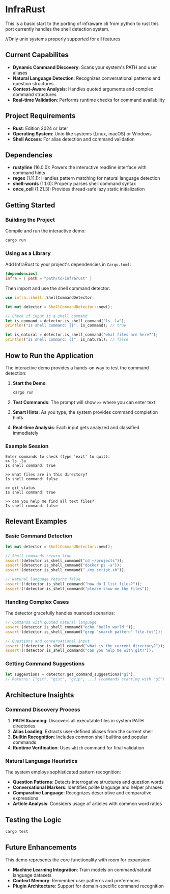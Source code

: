 # InfraRust
This is a basic start to the porting of infraware cli from python to rust 
this port currently handles the shell detection system.

//Only unix systems properly supported for all features
## Current Capabilites
- **Dynamic Command Discovery**: Scans your system's PATH and user aliases
- **Natural Language Detection**: Recognizes conversational patterns and question structures  
- **Context-Aware Analysis**: Handles quoted arguments and complex command structures
- **Real-time Validation**: Performs runtime checks for command availability

## Project Requirements

- **Rust**: Edition 2024 or later
- **Operating System**: Unix-like systems (Linux, macOS) or Windows
- **Shell Access**: For alias detection and command validation

## Dependencies
- **rustyline** (16.0.0): Powers the interactive readline interface with command hints
- **regex** (1.11.1): Handles pattern matching for natural language detection
- **shell-words** (1.1.0): Properly parses shell command syntax
- **once_cell** (1.21.3): Provides thread-safe lazy static initialization

## Getting Started

### Building the Project

Compile and run the interactive demo:

```bash
cargo run
```

### Using as a Library

Add InfraRust to your project's dependencies in `Cargo.toml`:

```toml
[dependencies]
infra = { path = "path/to/infrarust" }
```

Then import and use the shell command detector:

```rust
use infra::shell::ShellCommandDetector;

let mut detector = ShellCommandDetector::new();

// Check if input is a shell command
let is_command = detector.is_shell_command("ls -la");
println!("Is shell command: {}", is_command); // true

let is_natural = detector.is_shell_command("what files are here?");
println!("Is shell command: {}", is_natural); // false
```

## How to Run the Application

The interactive demo provides a hands-on way to test the command detection:

1. **Start the Demo**:
   ```bash
   cargo run
   ```

2. **Test Commands**: The prompt will show `>>` where you can enter text

3. **Smart Hints**: As you type, the system provides command completion hints

4. **Real-time Analysis**: Each input gets analyzed and classified immediately

### Example Session

```
Enter commands to check (type 'exit' to quit):
>> ls -la
Is shell command: true

>> what files are in this directory?
Is shell command: false

>> git status
Is shell command: true

>> can you help me find all text files?
Is shell command: false
```

## Relevant Examples

### Basic Command Detection

```rust
let mut detector = ShellCommandDetector::new();

// Shell commands return true
assert!(detector.is_shell_command("cd ~/projects"));
assert!(detector.is_shell_command("docker ps -a"));
assert!(detector.is_shell_command("./my_script.sh"));

// Natural language returns false  
assert!(!detector.is_shell_command("how do I list files?"));
assert!(!detector.is_shell_command("please show me the files"));
```

### Handling Complex Cases

The detector gracefully handles nuanced scenarios:

```rust
// Commands with quoted natural language
assert!(detector.is_shell_command("echo 'hello world'"));
assert!(detector.is_shell_command("grep 'search pattern' file.txt"));

// Questions and conversational input
assert!(!detector.is_shell_command("what is the current directory?"));
assert!(!detector.is_shell_command("can you help me with git?"));
```

### Getting Command Suggestions

```rust
let suggestions = detector.get_command_suggestions("gi");
// Returns: ["git", "gist", "gzip", ...] (commands starting with "gi")
```

## Architecture Insights

### Command Discovery Process

1. **PATH Scanning**: Discovers all executable files in system PATH directories
2. **Alias Loading**: Extracts user-defined aliases from the current shell
3. **Builtin Recognition**: Includes common shell builtins and popular commands
4. **Runtime Verification**: Uses `which` command for final validation

### Natural Language Heuristics

The system employs sophisticated pattern recognition:

- **Question Patterns**: Detects interrogative structures and question words
- **Conversational Markers**: Identifies polite language and helper phrases  
- **Comparative Language**: Recognizes descriptive and comparative expressions
- **Article Analysis**: Considers usage of articles with common word ratios

## Testing the Logic

```bash
cargo test
```


## Future Enhancements

This demo represents the core functionality with room for expansion:

- **Machine Learning Integration**: Train models on command/natural language datasets
- **Context Memory**: Remember user patterns and preferences
- **Plugin Architecture**: Support for domain-specific command recognition
